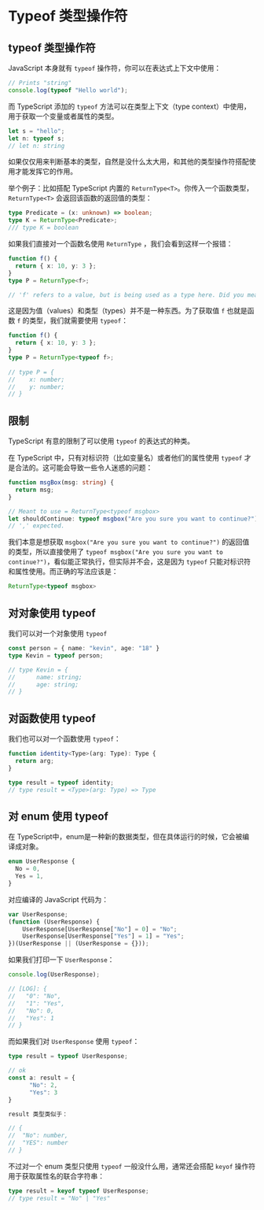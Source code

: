 # Typeof 类型操作符



## typeof 类型操作符

JavaScript 本身就有 `typeof` 操作符，你可以在表达式上下文中使用：

```ts
// Prints "string"
console.log(typeof "Hello world");
```



而 TypeScript 添加的 `typeof` 方法可以在类型上下文（type context）中使用，用于获取一个变量或者属性的类型。

```ts
let s = "hello";
let n: typeof s;
// let n: string
```

如果仅仅用来判断基本的类型，自然是没什么太大用，和其他的类型操作符搭配使用才能发挥它的作用。

举个例子：比如搭配 TypeScript 内置的 `ReturnType<T>`。你传入一个函数类型，`ReturnType<T>` 会返回该函数的返回值的类型：

```ts
type Predicate = (x: unknown) => boolean;
type K = ReturnType<Predicate>;
/// type K = boolean
```

如果我们直接对一个函数名使用 `ReturnType` ，我们会看到这样一个报错：

```ts
function f() {
  return { x: 10, y: 3 };
}
type P = ReturnType<f>;

// 'f' refers to a value, but is being used as a type here. Did you mean 'typeof f'?
```

这是因为值（values）和类型（types）并不是一种东西。为了获取值 `f` 也就是函数 `f` 的类型，我们就需要使用 `typeof`：

```ts
function f() {
  return { x: 10, y: 3 };
}
type P = ReturnType<typeof f>;
                    
// type P = {
//    x: number;
//    y: number;
// }
```



## 限制

TypeScript 有意的限制了可以使用 `typeof` 的表达式的种类。

在 TypeScript 中，只有对标识符（比如变量名）或者他们的属性使用 `typeof` 才是合法的。这可能会导致一些令人迷惑的问题：

```ts
function msgBox(msg: string) {
  return msg;
}
```



```ts
// Meant to use = ReturnType<typeof msgbox>
let shouldContinue: typeof msgbox("Are you sure you want to continue?");
// ',' expected.
```

我们本意是想获取 `msgbox("Are you sure you want to continue?")` 的返回值的类型，所以直接使用了 `typeof msgbox("Are you sure you want to continue?")`，看似能正常执行，但实际并不会，这是因为 `typeof` 只能对标识符和属性使用。而正确的写法应该是：

```ts
ReturnType<typeof msgbox>
```



## 对对象使用 typeof

我们可以对一个对象使用 `typeof`

```ts
const person = { name: "kevin", age: "18" }
type Kevin = typeof person;

// type Kevin = {
// 		name: string;
// 		age: string;
// }
```



## 对函数使用 typeof

我们也可以对一个函数使用 `typeof`：

```ts
function identity<Type>(arg: Type): Type {
  return arg;
}

type result = typeof identity;
// type result = <Type>(arg: Type) => Type
```



## 对 enum 使用 typeof

在 TypeScript中，enum是一种新的数据类型，但在具体运行的时候，它会被编译成对象。

```ts
enum UserResponse {
  No = 0,
  Yes = 1,
}
```

对应编译的 JavaScript 代码为：

```ts
var UserResponse;
(function (UserResponse) {
    UserResponse[UserResponse["No"] = 0] = "No";
    UserResponse[UserResponse["Yes"] = 1] = "Yes";
})(UserResponse || (UserResponse = {}));
```

如果我们打印一下 `UserResponse`：

```ts
console.log(UserResponse);

// [LOG]: {
//   "0": "No",
//   "1": "Yes",
//   "No": 0,
//   "Yes": 1
// } 
```

而如果我们对 `UserResponse` 使用 `typeof`：

```ts
type result = typeof UserResponse;

// ok
const a: result = {
      "No": 2,
      "Yes": 3
}

result 类型类似于：

// {
//	"No": number,
//  "YES": number
// }
```

不过对一个 enum 类型只使用 `typeof` 一般没什么用，通常还会搭配 `keyof` 操作符用于获取属性名的联合字符串：

```ts
type result = keyof typeof UserResponse;
// type result = "No" | "Yes"
```